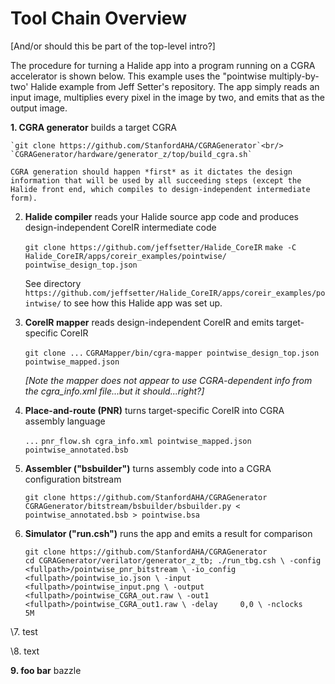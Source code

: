 # Tool Chain Overview

[And/or should this be part of the top-level intro?]

<!-- The steps required to build and run an application are as follows: -->

The procedure for turning a Halide app into a program running on a
CGRA accelerator is shown below.  This example uses the "pointwise
multiply-by-two' Halide example from Jeff Setter's repository.  The
app simply reads an input image, multiplies every pixel in the image by two,
and emits that as the output image.


<b>1. CGRA generator</b> builds a target CGRA
    
    `git clone https://github.com/StanfordAHA/CGRAGenerator`<br/>
    `CGRAGenerator/hardware/generator_z/top/build_cgra.sh`

    CGRA generation should happen *first* as it dictates the design
    information that will be used by all succeeding steps (except the
    Halide front end, which compiles to design-independent intermediate
    form).
    
    
2. <b>Halide compiler</b> reads your Halide source app code and
produces design-independent CoreIR intermediate code
    
    `git clone https://github.com/jeffsetter/Halide_CoreIR`
    `make -C Halide_CoreIR/apps/coreir_examples/pointwise/ pointwise_design_top.json`
    
    See directory
    `https://github.com/jeffsetter/Halide_CoreIR/apps/coreir_examples/pointwise/`
    to see how this Halide app was set up.
    
    
3. <b>CoreIR mapper</b> reads design-independent CoreIR and emits target-specific CoreIR
    
    `git clone ...`
    `CGRAMapper/bin/cgra-mapper pointwise_design_top.json pointwise_mapped.json`
    
    <i>[Note the mapper does not appear to use CGRA-dependent info from
    the cgra_info.xml file...but it should...right?]</i>
    
    
4. <b>Place-and-route (PNR)</b> turns target-specific CoreIR into CGRA assembly language
    
    `...`
    `pnr_flow.sh cgra_info.xml pointwise_mapped.json pointwise_annotated.bsb`
    
    
5. <b>Assembler ("bsbuilder")</b> turns assembly code into a CGRA configuration bitstream
    
    `git clone https://github.com/StanfordAHA/CGRAGenerator`<br/>
    `CGRAGenerator/bitstream/bsbuilder/bsbuilder.py < pointwise_annotated.bsb > pointwise.bsa`
    
6. <b>Simulator ("run.csh")</b> runs the app and emits a result for comparison
    
    `git clone https://github.com/StanfordAHA/CGRAGenerator`<br/>
    `cd CGRAGenerator/verilator/generator_z_tb; ./run_tbg.csh \
       -config    <fullpath>/pointwise_pnr_bitstream \
       -io_config <fullpath>/pointwise_io.json \
       -input     <fullpath>/pointwise_input.png \
       -output    <fullpath>/pointwise_CGRA_out.raw \
       -out1      <fullpath>/pointwise_CGRA_out1.raw \
       -delay     0,0 \
       -nclocks    5M`


\7. test

\8. text


<b>9. foo bar</b> bazzle


